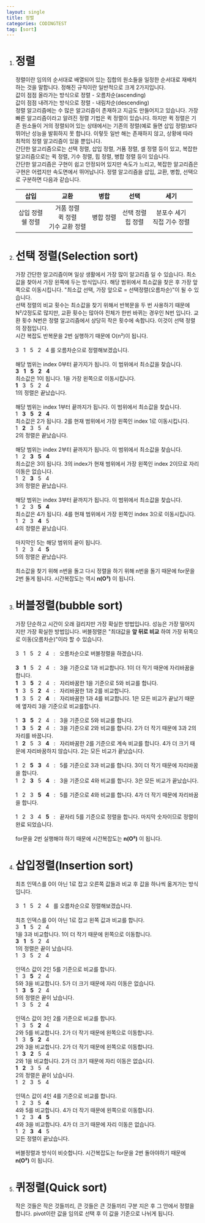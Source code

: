 ```yaml
---
layout: single
title: 정렬
categories: CODINGTEST
tag: [sort]
---
```


1. # 정렬
   정렬이란 임의의 순서대로 배열되어 있는 집합의 원소들을 일정한 순서대로 재배치하는 것을 말합니다. 정해진 규칙이란 일반적으로 크게 2가지입니다.   
   값이 점점 올라가는 방식으로 정렬 - 오름차순(ascending)   
   값이 점점 내려가는 방식으로 정렬 - 내림차순(descending)   
   정렬 알고리즘에는 수 많은 알고리즘이 존재하고 지금도 만들어지고 있습니다. 가장 빠른 알고리즘이라고 알려진 정렬 기법은 퀵 정렬이 있습니다. 하지만 퀵 정렬은 기존 원소들이 거의 정렬되어 있는 상태에서는 기존의 정렬(예로 들면 삽입 정렬)보다 뛰어난 성능을 발휘하지 못 합니다. 이렇듯 일반 해는 존재하지 않고, 상황에 따라 최적의 정렬 알고리즘이 있을 뿐입니다.    
   간단한 알고리즘으로는 선택 정렬, 삽입 정렬, 거품 정렬, 셀 정렬 등이 있고, 복잡한 알고리즘으로는 퀵 정렬, 기수 정렬, 힙 정렬, 병합 정렬 등이 있습니다.   
   간단한 알고리즘은 구현이 쉽고 안정되어 있지만 속도가 느리고, 복잡한 알고리즘은 구현은 어렵지만 속도면에서 뛰어납니다. 정렬 알고리즘을 삽입, 교환, 병합, 선택으로 구분하면 다음과 같습니다.   

   |   삽입     |    교환    |     병합    |     선택    |      세기     |
   |:----------:|:----------:|:----------:|:----------:|:----------:|
   |삽입 정렬<br>쉘 정렬|거품 정렬<br>퀵 정렬<br>기수 교환 정렬|병합 정렬|선택 정렬<br>힙 정렬|분포수 세기<br>직접 기수 정렬|   
      
1. # 선택 정렬(Selection sort)
   가장 간단한 알고리즘이며 일상 생활에서 가장 많이 알고리즘 일 수 있습니다. 최소값을 찾아서 가장 왼쪽에 두는 방식입니다. 해당 범위에서 최소값을 찾은 후 가장 앞쪽으로 이동시킵니다. "최소값 선택, 가장 앞으로 = 선택정렬(오름차순)"이 될 수 있습니다.   
   선택 정렬의 비교 횟수는 최소값을 찾기 위해서 반복문을 두 번 사용하기 때문에 N²/2정도로 많지만, 교환 횟수는 많아야 전체가 한번 바뀌는 경우인 N번 입니다. 교환 횟수 N번은 정렬 알고리즘에서 상당히 작은 횟수에 속합니다. 이것이 선택 정렬의 장점입니다.   
   시간 복잡도 반복문을 2번 실행하기 때문에 O(n²)이 됩니다.   
   <br>
   3&nbsp;&nbsp;&nbsp;1&nbsp;&nbsp;&nbsp;5&nbsp;&nbsp;&nbsp;2&nbsp;&nbsp;&nbsp;4 를 오름차순으로 정렬해보겠습니다.   
   <br>
   해당 범위는 index 0부터 끝가지가 됩니다. 이 범위에서 최소값을 찾습니다.   
   __3__&nbsp;&nbsp;&nbsp;__1__&nbsp;&nbsp;&nbsp;__5__&nbsp;&nbsp;&nbsp;__2__&nbsp;&nbsp;&nbsp;__4__   
   최소값은 1이 됩니다. 1을 가장 왼쪽으로 이동시킵니다.   
   __1__&nbsp;&nbsp;&nbsp;3&nbsp;&nbsp;&nbsp;5&nbsp;&nbsp;&nbsp;2&nbsp;&nbsp;&nbsp;4   
   1의 정렬은 끝났습니다.   
   <br>
   해당 범위는 index 1부터 끝까지가 됩니다. 이 범위에서 최소값을 찾습니다.   
   1&nbsp;&nbsp;&nbsp;__3__&nbsp;&nbsp;&nbsp;__5__&nbsp;&nbsp;&nbsp;__2__&nbsp;&nbsp;&nbsp;__4__   
   최소값은 2가 됩니다. 2를 현재 범위에서 가장 왼쪽인 index 1로 이동시킵니다.   
   1&nbsp;&nbsp;&nbsp;__2__&nbsp;&nbsp;&nbsp;3&nbsp;&nbsp;&nbsp;5&nbsp;&nbsp;&nbsp;4   
   2의 정렬은 끝났습니다.   
   <br>
   해당 범위는 index 2부터 끝까지가 됩니다. 이 범위에서 최소값을 찾습니다.   
   1&nbsp;&nbsp;&nbsp;2&nbsp;&nbsp;&nbsp;__3__&nbsp;&nbsp;&nbsp;__5__&nbsp;&nbsp;&nbsp;__4__   
   최소값은 3이 됩니다. 3의 index가 현재 범위에서 가장 왼쪽인 index 2이므로 자리 이동은 없습니다.   
   1&nbsp;&nbsp;&nbsp;2&nbsp;&nbsp;&nbsp;__3__&nbsp;&nbsp;&nbsp;5&nbsp;&nbsp;&nbsp;4   
   3의 정렬은 끝났습니다.   
   <br>
   해당 범위는 index 3부터 끝까지가 됩니다. 이 범위에서 최소값을 찾습니다.   
   1&nbsp;&nbsp;&nbsp;2&nbsp;&nbsp;&nbsp;3&nbsp;&nbsp;&nbsp;__5__&nbsp;&nbsp;&nbsp;__4__   
   최소값은 4가 됩니다. 4를 현재 범위에서 가장 왼쪽인 index 3으로 이동시킵니다.   
   1&nbsp;&nbsp;&nbsp;2&nbsp;&nbsp;&nbsp;3&nbsp;&nbsp;&nbsp;__4__&nbsp;&nbsp;&nbsp;5   
   4의 정렬은 끝났습니다.   
   <br>
   마지막인 5는 해당 범위의 끝이 됩니다.   
   1&nbsp;&nbsp;&nbsp;2&nbsp;&nbsp;&nbsp;3&nbsp;&nbsp;&nbsp;4&nbsp;&nbsp;&nbsp;__5__   
   5의 정렬은 끝났습니다.   
   <br>
   최소값을 찾기 위해 n번을 돌고 다시 정렬을 하기 위해 n번을 돌기 때문에 for문을 2번 돌게 됩니다. 시간복잡도는 역시 __n(O²)__ 이 됩니다.

1. # 버블정렬(bubble sort)
   가장 단순하고 시간이 오래 걸리지만 가장 확실한 방법입니다. 성능은 가장 떨어지지만 가장 확실한 방법입니다. 버블정렬은 "최대값을 __앞 뒤로 비교__ 하여 가장 뒤쪽으로 이동(오름차순)"이라 할 수 있습니다.      
   <br>
   3&nbsp;&nbsp;&nbsp;1&nbsp;&nbsp;&nbsp;5&nbsp;&nbsp;&nbsp;2&nbsp;&nbsp;&nbsp;4&nbsp;&nbsp;&nbsp;:&nbsp;&nbsp;&nbsp;오름차순으로 버블정렬을 하겠습니다.   
   <br>
   __3__&nbsp;&nbsp;&nbsp;__1__&nbsp;&nbsp;&nbsp;5&nbsp;&nbsp;&nbsp;2&nbsp;&nbsp;&nbsp;4&nbsp;&nbsp;&nbsp;:&nbsp;&nbsp;&nbsp;3을 기준으로 1과 비교합니다. 1이 더 작기 때문에 자리바꿈을 합니다.   
   __1__&nbsp;&nbsp;&nbsp;3&nbsp;&nbsp;&nbsp;__5__&nbsp;&nbsp;&nbsp;2&nbsp;&nbsp;&nbsp;4&nbsp;&nbsp;&nbsp;:&nbsp;&nbsp;&nbsp;자리바꿈한 1을 기준으로 5와 비교를 합니다.   
   __1__&nbsp;&nbsp;&nbsp;3&nbsp;&nbsp;&nbsp;5&nbsp;&nbsp;&nbsp;__2__&nbsp;&nbsp;&nbsp;4&nbsp;&nbsp;&nbsp;:&nbsp;&nbsp;&nbsp;자리바꿈한 1과 2를 비교합니다.   
   __1__&nbsp;&nbsp;&nbsp;3&nbsp;&nbsp;&nbsp;5&nbsp;&nbsp;&nbsp;2&nbsp;&nbsp;&nbsp;__4__&nbsp;&nbsp;&nbsp;:&nbsp;&nbsp;&nbsp;자리바꿈한 1과 4를 비교합니다. 1은 모든 비교가 끝났기 때문에 옆자리 3을 기준으로 비교를합니다.   
   <br>
   1&nbsp;&nbsp;&nbsp;__3__&nbsp;&nbsp;&nbsp;__5__&nbsp;&nbsp;&nbsp;2&nbsp;&nbsp;&nbsp;4&nbsp;&nbsp;&nbsp;:&nbsp;&nbsp;&nbsp;3을 기준으로 5와 비교를 합니다.   
   1&nbsp;&nbsp;&nbsp;__3__&nbsp;&nbsp;&nbsp;5&nbsp;&nbsp;&nbsp;__2__&nbsp;&nbsp;&nbsp;4&nbsp;&nbsp;&nbsp;:&nbsp;&nbsp;&nbsp;3을 기준으로 2와 비교를 합니다. 2가 더 작기 때문에 3과 2의 자리를 바꿉니다.   
   1&nbsp;&nbsp;&nbsp;__2__&nbsp;&nbsp;&nbsp;5&nbsp;&nbsp;&nbsp;3&nbsp;&nbsp;&nbsp;__4__&nbsp;&nbsp;&nbsp;:&nbsp;&nbsp;&nbsp;자리바꿈한 2를 기준으로 계속 비교를 합니다. 4가 더 크기 때문에 자리바꿈하지 않습니다. 2는 모든 비교가 끝났습니다.   
   <br>
   1&nbsp;&nbsp;&nbsp;2&nbsp;&nbsp;&nbsp;__5__&nbsp;&nbsp;&nbsp;__3__&nbsp;&nbsp;&nbsp;4&nbsp;&nbsp;&nbsp;:&nbsp;&nbsp;&nbsp;5를 기준으로 3과 비교를 합니다. 3이 더 작기 때문에 자리바꿈을 합니다.   
   1&nbsp;&nbsp;&nbsp;2&nbsp;&nbsp;&nbsp;__3__&nbsp;&nbsp;&nbsp;5&nbsp;&nbsp;&nbsp;__4__&nbsp;&nbsp;&nbsp;:&nbsp;&nbsp;&nbsp;3을 기준으로 4와 비교를 합니다. 3은 모든 비교가 끝났습니다.   
   <br>
   1&nbsp;&nbsp;&nbsp;2&nbsp;&nbsp;&nbsp;3&nbsp;&nbsp;&nbsp;__5__&nbsp;&nbsp;&nbsp;__4__&nbsp;&nbsp;&nbsp;:&nbsp;&nbsp;&nbsp;5를 기준으로 4와 비교를 합니다. 4가 더 작기 때문에 자리바꿈을 합니다.   
   <br>
   1&nbsp;&nbsp;&nbsp;2&nbsp;&nbsp;&nbsp;3&nbsp;&nbsp;&nbsp;4&nbsp;&nbsp;&nbsp;__5__&nbsp;&nbsp;&nbsp;:&nbsp;&nbsp;&nbsp;끝자리 5를 기준으로 정렬을 합니다.   마지막 숫자이므로 정렬이 완료 되었습니다.   
   <br>
   for문을 2번 실행해야 하기 때문에 시간복잡도는 __n(O²)__ 이 됩니다.   

1. # 삽입정렬(Insertion sort)
   최초 인덱스를 0이 아닌 1로 잡고 오른쪽 값들과 비교 후 값을 하나씩 옮겨가는 방식입니다.   
   <br>
   3&nbsp;&nbsp;&nbsp;1&nbsp;&nbsp;&nbsp;5&nbsp;&nbsp;&nbsp;2&nbsp;&nbsp;&nbsp;4&nbsp;&nbsp;&nbsp;를 오름차순으로 정렬해보겠습니다.   
   <br>
   최초 인덱스를 0이 아닌 1로 잡고 왼쪽 값과 비교를 합니다.   
   3&nbsp;&nbsp;&nbsp;__1__&nbsp;&nbsp;&nbsp;5&nbsp;&nbsp;&nbsp;2&nbsp;&nbsp;&nbsp;4   
   1을 3과 비교합니다. 1이 더 작기 때문에 왼쪽으로 이동합니다.   
   __3__&nbsp;&nbsp;&nbsp;__1__&nbsp;&nbsp;&nbsp;5&nbsp;&nbsp;&nbsp;2&nbsp;&nbsp;&nbsp;4   
   1의 정렬은 끝이 났습니다.    
   1&nbsp;&nbsp;&nbsp;3&nbsp;&nbsp;&nbsp;5&nbsp;&nbsp;&nbsp;2&nbsp;&nbsp;&nbsp;4   
   <br>
   인덱스 값이 2인 5를 기준으로 비교를 합니다.   
   1&nbsp;&nbsp;&nbsp;3&nbsp;&nbsp;&nbsp;__5__&nbsp;&nbsp;&nbsp;2&nbsp;&nbsp;&nbsp;4   
   5와 3을 비교합니다. 5가 더 크기 때문에 자리 이동은 없습니다.   
   1&nbsp;&nbsp;&nbsp;__3__&nbsp;&nbsp;&nbsp;__5__&nbsp;&nbsp;&nbsp;2&nbsp;&nbsp;&nbsp;4   
   5의 정렬은 끝이 났습니다.   
   1&nbsp;&nbsp;&nbsp;3&nbsp;&nbsp;&nbsp;5&nbsp;&nbsp;&nbsp;2&nbsp;&nbsp;&nbsp;4   
   <br>
   인덱스 값이 3인 2를 기준으로 비교를 합니다.   
   1&nbsp;&nbsp;&nbsp;3&nbsp;&nbsp;&nbsp;5&nbsp;&nbsp;&nbsp;__2__&nbsp;&nbsp;&nbsp;4   
   2와 5를 비교합니다. 2가 더 작기 때문에 왼쪽으로 이동합니다.   
   1&nbsp;&nbsp;&nbsp;3&nbsp;&nbsp;&nbsp;__5__&nbsp;&nbsp;&nbsp;__2__&nbsp;&nbsp;&nbsp;4   
   2와 3을 비교합니다. 2가 더 작기 때문에 왼쪽으로 이동합니다.   
   1&nbsp;&nbsp;&nbsp;__3__&nbsp;&nbsp;&nbsp;__2__&nbsp;&nbsp;&nbsp;5&nbsp;&nbsp;&nbsp;4   
   2와 1을 비교합니다. 2가 더 크기 때문에 자리 이동은 없습니다.   
   __1__&nbsp;&nbsp;&nbsp;__2__&nbsp;&nbsp;&nbsp;3&nbsp;&nbsp;&nbsp;5&nbsp;&nbsp;&nbsp;4   
   2의 정렬은 끝이 났습니다.   
   1&nbsp;&nbsp;&nbsp;2&nbsp;&nbsp;&nbsp;3&nbsp;&nbsp;&nbsp;5&nbsp;&nbsp;&nbsp;4   
   <br>
   인덱스 값이 4인 4를 기준으로 비교를 합니다.   
   1&nbsp;&nbsp;&nbsp;2&nbsp;&nbsp;&nbsp;3&nbsp;&nbsp;&nbsp;5&nbsp;&nbsp;&nbsp;__4__   
   4와 5를 비교합니다. 4가 더 작기 때문에 왼쪽으로 이동합니다.   
   1&nbsp;&nbsp;&nbsp;2&nbsp;&nbsp;&nbsp;3&nbsp;&nbsp;&nbsp;__4__&nbsp;&nbsp;&nbsp;__5__   
   4와 3을 비교합니다. 4가 더 크기 때문에 자리 이동은 없습니다.   
   1&nbsp;&nbsp;&nbsp;2&nbsp;&nbsp;&nbsp;__3__&nbsp;&nbsp;&nbsp;__4__&nbsp;&nbsp;&nbsp;5   
   모든 정렬이 끝났습니다.   
   <br>
   버블정렬과 방식이 비슷합니다. 시간복잡도는 for문을 2번 돌아야하기 때문에 __n(O²)__ 이 됩니다.   

1. # 퀴정렬(Quick sort)
   작은 것들은 작은 것들끼리, 큰 것들은 큰 것들끼리 구분 지은 후 그 안에서 정렬을 합니다.
   pivot이란 값을 임의로 선택 후 이 값을 기준으로 나뉘게 됩니다.


